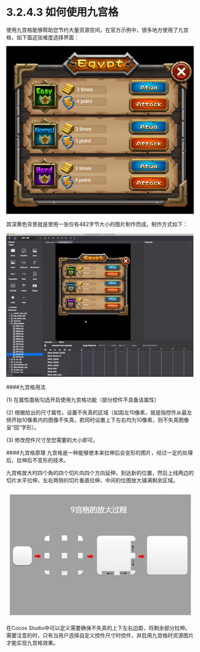 # 3.2.4.3 如何使用九宫格

使用九宫格能够帮助您节约大量资源空间，在官方示例中，很多地方使用了九宫格，如下面这张难度选择界面：

![Image](res/image125.png)

其深黄色背景就是使用一张仅有482字节大小的图片制作而成，制作方式如下：

![Image](res/image133.gif)

####九宫格用法

(1) 在属性面板勾选开启使用九宫格功能（部分控件不具备该属性）

(2) 根据给出的尺寸属性，设置不失真的区域（如距左10像素，就是指控件从最左侧开始10像素内的图像不失真，若同时设置上下左右均为10像素，则不失真图像呈“回”字形）。

(3) 修改控件尺寸至您需要的大小即可。 

####九宫格原理
九宫格是一种能够使本来拉伸后会变形的图片，经过一定的处理后，拉伸后不变形的技术。

九宫格放大时四个角的四个切片向四个方向延伸，到达新的位置，然后上线两边的切片水平拉伸，左右两侧的切片垂直拉伸，中间的位图放大铺满剩余区域。

![Image](res/image057.png)

在Cocos Studio中可以定义需要确保不失真的上下左右边距，将剩余部分拉伸。需要注意的时，只有当用户选择自定义控件尺寸时控件，并启用九宫格时资源图片才能实现九宫格效果。
